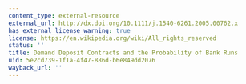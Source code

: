 ```yaml
---
content_type: external-resource
external_url: http://dx.doi.org/10.1111/j.1540-6261.2005.00762.x
has_external_license_warning: true
license: https://en.wikipedia.org/wiki/All_rights_reserved
status: ''
title: Demand Deposit Contracts and the Probability of Bank Runs
uid: 5e2cd739-1f1a-4f47-886d-b6e849dd2076
wayback_url: ''
---
```

